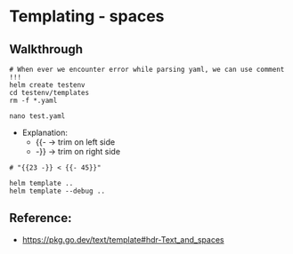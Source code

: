 # Templating - spaces

## Walkthrough 

```
# When ever we encounter error while parsing yaml, we can use comment !!!
helm create testenv
cd testenv/templates
rm -f *.yaml
```

```
nano test.yaml
```

  * Explanation: 
    * {{- -> trim on left side
    * -}} -> trim on right side 



```
# "{{23 -}} < {{- 45}}"
```

```
helm template .. 
helm template --debug ..
```


## Reference:

  * https://pkg.go.dev/text/template#hdr-Text_and_spaces
